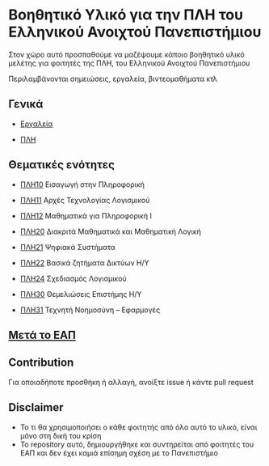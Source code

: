 # Βοηθητικό Υλικό για την ΠΛΗ του Ελληνικού Ανοιχτού Πανεπιστήμιου

Στον χώρο αυτό προσπαθούμε να μαζέψουμε κάποιο βοηθητικό υλικό μελέτης για φοιτητές της ΠΛΗ, του Ελληνικού Ανοιχτού Πανεπιστήμιου

Περιλαμβάνονται σημειώσεις, εργαλεία, βιντεομαθήματα κτλ

## Γενικά

- [Εργαλεία](https://github.com/ikiranis/EAPDocs/blob/main/general/tools.md)

- [ΠΛΗ](https://github.com/ikiranis/EAPDocs/blob/main/general/PLH.md)

## Θεματικές ενότητες

- [ΠΛΗ10](https://github.com/ikiranis/EAPDocs/blob/main/topics/PLH10.md) Εισαγωγή στην Πληροφορική

- [ΠΛΗ11](https://github.com/ikiranis/EAPDocs/blob/main/topics/PLH11.md) Αρχές Τεχνολογίας Λογισμικού

- [ΠΛΗ12](https://github.com/ikiranis/EAPDocs/blob/main/topics/PLH12.md) Μαθηματικά για Πληροφορική Ι

- [ΠΛΗ20](https://github.com/ikiranis/EAPDocs/blob/main/topics/PLH20.md) Διακριτά Μαθηματικά και Μαθηματική Λογική

- [ΠΛΗ21](https://github.com/ikiranis/EAPDocs/blob/main/topics/PLH21.md) Ψηφιακά Συστήματα

- [ΠΛΗ22](https://github.com/ikiranis/EAPDocs/blob/main/topics/PLH22.md) Βασικά ζητήματα Δικτύων Η/Υ

- [ΠΛΗ24](https://github.com/ikiranis/EAPDocs/blob/main/topics/PLH24.md) Σχεδιασμός Λογισμικού

- [ΠΛΗ30](https://github.com/ikiranis/EAPDocs/blob/main/topics/PLH30.md) Θεμελιώσεις Επιστήμης Η/Υ

- [ΠΛΗ31](https://github.com/ikiranis/EAPDocs/blob/main/topics/PLH31.md) Τεχνητή Νοημοσύνη – Εφαρμογές

## [Μετά το ΕΑΠ](https://github.com/ikiranis/EAPDocs/blob/main/after/index.md)

## Contribution

Για οποιαδήποτε προσθήκη ή αλλαγή, ανοίξτε issue ή κάντε pull request

## Disclaimer

- Το τι θα χρησιμοποιήσει ο κάθε φοιτητής από όλο αυτό το υλικό, είναι μόνο στη δική του κρίση
- To repository αυτό, δημιουργήθηκε και συντηρείται από φοιτητές του ΕΑΠ και δεν έχει καμιά επίσημη σχέση με το Πανεπιστήμιο
